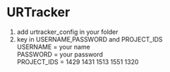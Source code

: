 # URTracker

1. add urtracker_config in your folder
2. key in USERNAME,PASSWORD and PROJECT_IDS  
USERNAME = your name  
PASSWORD = your password  
PROJECT_IDS = 1429 1431 1513 1551 1320  

